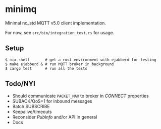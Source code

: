 # minimq

Minimal no_std MQTT v5.0 client implementation.

For now, see `src/bin/integration_test.rs` for usage.

## Setup

```
$ nix-shell       # get a rust environment with ejabberd for testing
$ make ejabberd & # run MQTT broker in background
$ cargo test      # run all the tests
```

## Todo/NYI

- Should communicate `PACKET_MAX` to broker in *CONNECT* properties
- SUBACK/QoS=1 for inbound messages
- Batch SUBSCRIBE
- Keepalive/timeouts
- Reconsider *PubInfo* and/or API in general
- Docs
